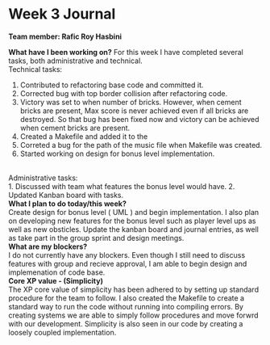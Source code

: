 # Week 3 Journal
<b>Team member: Rafic Roy Hasbini</b>
<br>

<b>What have I been working on?</b>
For this week I have completed several tasks, both administrative and technical.
<br>
Technical tasks:
<br>
1. Contributed to refactoring base code and committed it.
2. Corrected bug with top border collision after refactoring code.
3. Victory was set to when number of bricks. However, when cement bricks are present, Max score is never achieved even if all bricks are destroyed.
So that bug has been fixed now and victory can be achieved when cement bricks are present.
4. Created a Makefile and added it to the
5. Correted a bug for the path of the music file when Makefile was created.
6. Started working on design for bonus level implementation.

<br>
Administrative tasks:
<br>
1. Discussed with team what features the bonus level would have.
2. Updated Kanban board with tasks.

<br>
<b>What I plan to do today/this week?</b>
<br>
Create design for bonus level ( UML ) and begin implementation. I also plan on developing new features for the bonus level such as player level ups as well as new obsticles.
Update the kanban board and journal entries, as well as take part in the group sprint and design meetings.

<br>
<b>What are my blockers?</b>
<br>
I do not currently have any blockers. Even though I still need to discuss features with group and recieve approval, I am able to begin design and implemenation of code base.

<br>
<b>Core XP value - (Simplicity)</b>
<br>
The XP core value of simplicity has been adhered to by setting up standard procedure for the team to follow. I also created the Makefile to create a standard
way to run the code without running into compiling errors. By creating systems we are able to simply follow procedures and move forwrd with our development.
Simplicity is also seen in our code by creating a loosely coupled implementation.
  
  
  
  
